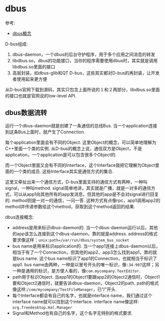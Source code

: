 # dbus
参考:
- [dbus概念](https://www.freedesktop.org/wiki/IntroductionToDBus/)

D-bus组成:
1. dbus-daemon，一个dbus的后台守护程序，用于多个应用之间消息的转发
1. libdbus.so，dbus的功能接口，当你的程序需要使用dbus时，其实就是调用libdbus.so里面的接口
1. 高层封装，如dbus-glib和QT D-bus，这些其实都对D-bus的再封装，让开发者使用起来更方便

从D-bus官网下载到源码，其实只包含上面所说的１和２两部分，libdbus.so里面的接口也就是官网说的low-level API.

## dbus数据流转
运行一个dbus-daemon就是创建了一条通信的总线Bus. 当一个application连接到这条Bus上面时，就产生了Connection.

每个application里面会有不同的Object. 这里Object的概念，可以简单地理解为C++里面一个类的实例. 从D-bus的概念上说，通信双方是Object，不是application，一个application是可以包含很多个Object的.

而一个Object里面又会有不同的Interface，这个Interface我把它理解为Object里面的一个类的成员. 这些Interface其实是通信方式的集合.

这里又牵扯出来一个通信方式，D-bus里面支持的通信方式有两种，一种叫signal，一种叫method. signal简单地讲，其实就是广播，就是一对多的通信方式，可以从app1向其他所有的app发消息，但其他的app是不会对signal进行回复的. method则是一对一的通信，一问一答. 这种方式有点像rpc，app1调用app2的method并传递参数给这个method，获取到这个method返回的结果.

dbus连接概念:
- address是用来标识dbus-daemon的. 当一个dbus-daemon运行以后，其他的app该怎么连接到这个dbus-daemon，靠的就是address. address的格式要求像这样：`unix:path=/var/run/dbus/system_bus_socket`
- bus name是用来标识application的. 当一个app1连接上dbus-daemon以后，相当于有了一个Connection，但其他的app2、app3怎么找到app1，靠的就是bus name. 这个bus name标识了app1的Connection，也就相当于标识了app1. bus name由两种，一种是以冒号开头的唯一标识，像`:34-907`这样；另一种是通用的标识，是方便人看的，像`com.mycompany.TextEditor`.
- path用于标识Object. 当app1的Object1要跟app2的Object2通信时，Object1要和Object2通信时，就要告诉dbus-daemon，Object2的path. path的格式像这样:`/com/mycompany/TextFileManager`，已“/”开头.
- 每个Interface都会有自己的名字，也就是interface name，我们通过这个interface name就可以找到这个interface. interface name像这样: `org.freedesktop.Hal.Manager`
- Signal和Method也有自己的名字，这个名字无特别的格式要求.